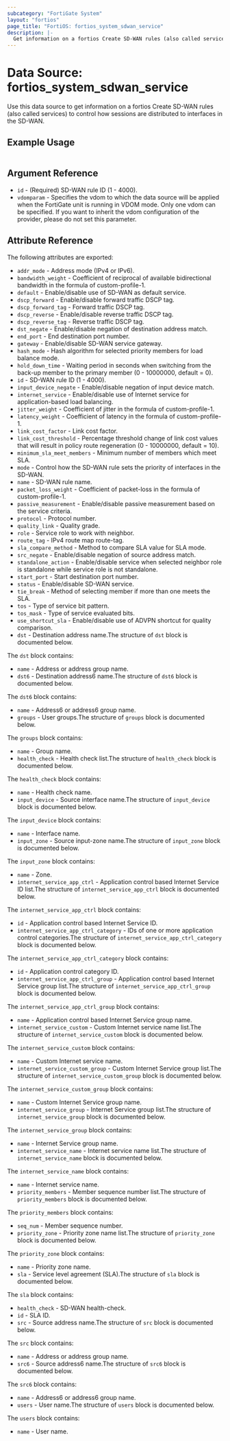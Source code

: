 ```yaml
---
subcategory: "FortiGate System"
layout: "fortios"
page_title: "FortiOS: fortios_system_sdwan_service"
description: |-
  Get information on a fortios Create SD-WAN rules (also called services) to control how sessions are distributed to interfaces in the SD-WAN.
---
```


# Data Source: fortios_system_sdwan_service
Use this data source to get information on a fortios Create SD-WAN rules (also called services) to control how sessions are distributed to interfaces in the SD-WAN.


## Example Usage

```hcl

```

## Argument Reference

* `id` - (Required) SD-WAN rule ID (1 - 4000).
* `vdomparam` - Specifies the vdom to which the data source will be applied when the FortiGate unit is running in VDOM mode. Only one vdom can be specified. If you want to inherit the vdom configuration of the provider, please do not set this parameter.

## Attribute Reference

The following attributes are exported:

* `addr_mode` - Address mode (IPv4 or IPv6).
* `bandwidth_weight` - Coefficient of reciprocal of available bidirectional bandwidth in the formula of custom-profile-1.
* `default` - Enable/disable use of SD-WAN as default service.
* `dscp_forward` - Enable/disable forward traffic DSCP tag.
* `dscp_forward_tag` - Forward traffic DSCP tag.
* `dscp_reverse` - Enable/disable reverse traffic DSCP tag.
* `dscp_reverse_tag` - Reverse traffic DSCP tag.
* `dst_negate` - Enable/disable negation of destination address match.
* `end_port` - End destination port number.
* `gateway` - Enable/disable SD-WAN service gateway.
* `hash_mode` - Hash algorithm for selected priority members for load balance mode.
* `hold_down_time` - Waiting period in seconds when switching from the back-up member to the primary member (0 - 10000000, default = 0).
* `id` - SD-WAN rule ID (1 - 4000).
* `input_device_negate` - Enable/disable negation of input device match.
* `internet_service` - Enable/disable use of Internet service for application-based load balancing.
* `jitter_weight` - Coefficient of jitter in the formula of custom-profile-1.
* `latency_weight` - Coefficient of latency in the formula of custom-profile-1.
* `link_cost_factor` - Link cost factor.
* `link_cost_threshold` - Percentage threshold change of link cost values that will result in policy route regeneration (0 - 10000000, default = 10).
* `minimum_sla_meet_members` - Minimum number of members which meet SLA.
* `mode` - Control how the SD-WAN rule sets the priority of interfaces in the SD-WAN.
* `name` - SD-WAN rule name.
* `packet_loss_weight` - Coefficient of packet-loss in the formula of custom-profile-1.
* `passive_measurement` - Enable/disable passive measurement based on the service criteria.
* `protocol` - Protocol number.
* `quality_link` - Quality grade.
* `role` - Service role to work with neighbor.
* `route_tag` - IPv4 route map route-tag.
* `sla_compare_method` - Method to compare SLA value for SLA mode.
* `src_negate` - Enable/disable negation of source address match.
* `standalone_action` - Enable/disable service when selected neighbor role is standalone while service role is not standalone.
* `start_port` - Start destination port number.
* `status` - Enable/disable SD-WAN service.
* `tie_break` - Method of selecting member if more than one meets the SLA.
* `tos` - Type of service bit pattern.
* `tos_mask` - Type of service evaluated bits.
* `use_shortcut_sla` - Enable/disable use of ADVPN shortcut for quality comparison.
* `dst` - Destination address name.The structure of `dst` block is documented below.

The `dst` block contains:

* `name` - Address or address group name.
* `dst6` - Destination address6 name.The structure of `dst6` block is documented below.

The `dst6` block contains:

* `name` - Address6 or address6 group name.
* `groups` - User groups.The structure of `groups` block is documented below.

The `groups` block contains:

* `name` - Group name.
* `health_check` - Health check list.The structure of `health_check` block is documented below.

The `health_check` block contains:

* `name` - Health check name.
* `input_device` - Source interface name.The structure of `input_device` block is documented below.

The `input_device` block contains:

* `name` - Interface name.
* `input_zone` - Source input-zone name.The structure of `input_zone` block is documented below.

The `input_zone` block contains:

* `name` - Zone.
* `internet_service_app_ctrl` - Application control based Internet Service ID list.The structure of `internet_service_app_ctrl` block is documented below.

The `internet_service_app_ctrl` block contains:

* `id` - Application control based Internet Service ID.
* `internet_service_app_ctrl_category` - IDs of one or more application control categories.The structure of `internet_service_app_ctrl_category` block is documented below.

The `internet_service_app_ctrl_category` block contains:

* `id` - Application control category ID.
* `internet_service_app_ctrl_group` - Application control based Internet Service group list.The structure of `internet_service_app_ctrl_group` block is documented below.

The `internet_service_app_ctrl_group` block contains:

* `name` - Application control based Internet Service group name.
* `internet_service_custom` - Custom Internet service name list.The structure of `internet_service_custom` block is documented below.

The `internet_service_custom` block contains:

* `name` - Custom Internet service name.
* `internet_service_custom_group` - Custom Internet Service group list.The structure of `internet_service_custom_group` block is documented below.

The `internet_service_custom_group` block contains:

* `name` - Custom Internet Service group name.
* `internet_service_group` - Internet Service group list.The structure of `internet_service_group` block is documented below.

The `internet_service_group` block contains:

* `name` - Internet Service group name.
* `internet_service_name` - Internet service name list.The structure of `internet_service_name` block is documented below.

The `internet_service_name` block contains:

* `name` - Internet service name.
* `priority_members` - Member sequence number list.The structure of `priority_members` block is documented below.

The `priority_members` block contains:

* `seq_num` - Member sequence number.
* `priority_zone` - Priority zone name list.The structure of `priority_zone` block is documented below.

The `priority_zone` block contains:

* `name` - Priority zone name.
* `sla` - Service level agreement (SLA).The structure of `sla` block is documented below.

The `sla` block contains:

* `health_check` - SD-WAN health-check.
* `id` - SLA ID.
* `src` - Source address name.The structure of `src` block is documented below.

The `src` block contains:

* `name` - Address or address group name.
* `src6` - Source address6 name.The structure of `src6` block is documented below.

The `src6` block contains:

* `name` - Address6 or address6 group name.
* `users` - User name.The structure of `users` block is documented below.

The `users` block contains:

* `name` - User name.
